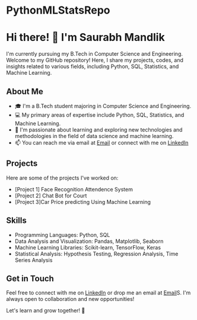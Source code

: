# PythonMLStatsRepo

# Hi there! 👋 I'm Saurabh Mandlik

I'm currently pursuing my B.Tech in Computer Science and Engineering. Welcome to my GitHub repository! Here, I share my projects, codes, and insights related to various fields, including Python, SQL, Statistics, and Machine Learning.

## About Me

- 🎓 I'm a B.Tech student majoring in Computer Science and Engineering.
- 💻 My primary areas of expertise include Python, SQL, Statistics, and Machine Learning.
- 🌱 I'm passionate about learning and exploring new technologies and methodologies in the field of data science and machine learning.
- 📫 You can reach me via email at  [Email](saurabhmandlik10@example.com) or connect with me on [LinkedIn](https://www.linkedin.com/in/saurabh-mandlik-999047233)
## Projects

Here are some of the projects I've worked on:

- [Project 1] Face Recognition Attendence System
- [Project 2] Chat Bot for Court
- [Project 3]Car Price predicting Using Machine Learning

## Skills

- Programming Languages: Python, SQL
- Data Analysis and Visualization: Pandas, Matplotlib, Seaborn
- Machine Learning Libraries: Scikit-learn, TensorFlow, Keras
- Statistical Analysis: Hypothesis Testing, Regression Analysis, Time Series Analysis

## Get in Touch

Feel free to connect with me on [LinkedIn](https://www.linkedin.com/in/saurabh-mandlik-999047233) or drop me an email at [Email](saurabhmandlik10@example.com)S. I'm always open to collaboration and new opportunities!

Let's learn and grow together! 🚀

